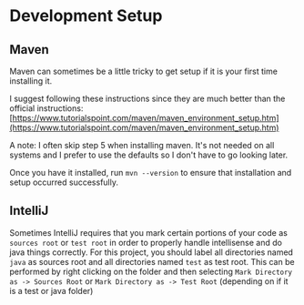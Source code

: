 # Development Setup

## Maven
Maven can sometimes be a little tricky to get setup if it is your first time installing it.

I suggest following these instructions since they are much better than the official instructions:
[https://www.tutorialspoint.com/maven/maven_environment_setup.htm](https://www.tutorialspoint.com/maven/maven_environment_setup.htm)

A note: I often skip step 5 when installing maven. It's not needed on all systems and I prefer
to use the defaults so I don't have to go looking later.

Once you have it installed, run `mvn --version` to ensure that installation and setup occurred successfully.

## IntelliJ
Sometimes IntelliJ requires that you mark certain portions of your code as `sources root` or  `test root` in order
to properly handle intellisense and do java things correctly. For this project, you should label all directories
named `java` as sources root and all directories named `test` as test root. This can be performed by right clicking
on the folder and then selecting `Mark Directory as -> Sources Root` or `Mark Directory as -> Test Root` (depending
on if it is a test or java folder) 